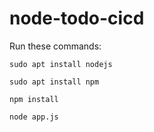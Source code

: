 # node-todo-cicd

Run these commands:




`sudo apt install nodejs`


`sudo apt install npm`


`npm install`

`node app.js`

